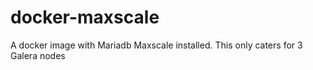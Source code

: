 # docker-maxscale
A docker image with Mariadb Maxscale installed. This only caters for 3 Galera nodes
